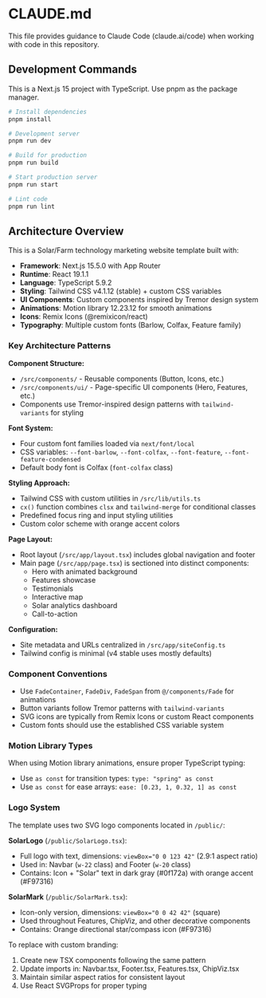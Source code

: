 # CLAUDE.md

This file provides guidance to Claude Code (claude.ai/code) when working with code in this repository.

## Development Commands

This is a Next.js 15 project with TypeScript. Use pnpm as the package manager.

```bash
# Install dependencies
pnpm install

# Development server
pnpm run dev

# Build for production
pnpm run build

# Start production server
pnpm run start

# Lint code
pnpm run lint
```

## Architecture Overview

This is a Solar/Farm technology marketing website template built with:

- **Framework**: Next.js 15.5.0 with App Router
- **Runtime**: React 19.1.1
- **Language**: TypeScript 5.9.2
- **Styling**: Tailwind CSS v4.1.12 (stable) + custom CSS variables
- **UI Components**: Custom components inspired by Tremor design system
- **Animations**: Motion library 12.23.12 for smooth animations
- **Icons**: Remix Icons (@remixicon/react)
- **Typography**: Multiple custom fonts (Barlow, Colfax, Feature family)

### Key Architecture Patterns

**Component Structure:**
- `/src/components/` - Reusable components (Button, Icons, etc.)
- `/src/components/ui/` - Page-specific UI components (Hero, Features, etc.)
- Components use Tremor-inspired design patterns with `tailwind-variants` for styling

**Font System:**
- Four custom font families loaded via `next/font/local`
- CSS variables: `--font-barlow`, `--font-colfax`, `--font-feature`, `--font-feature-condensed`
- Default body font is Colfax (`font-colfax` class)

**Styling Approach:**
- Tailwind CSS with custom utilities in `/src/lib/utils.ts`
- `cx()` function combines `clsx` and `tailwind-merge` for conditional classes
- Predefined focus ring and input styling utilities
- Custom color scheme with orange accent colors

**Page Layout:**
- Root layout (`/src/app/layout.tsx`) includes global navigation and footer
- Main page (`/src/app/page.tsx`) is sectioned into distinct components:
  - Hero with animated background
  - Features showcase
  - Testimonials
  - Interactive map
  - Solar analytics dashboard
  - Call-to-action

**Configuration:**
- Site metadata and URLs centralized in `/src/app/siteConfig.ts`
- Tailwind config is minimal (v4 stable uses mostly defaults)

### Component Conventions

- Use `FadeContainer`, `FadeDiv`, `FadeSpan` from `@/components/Fade` for animations
- Button variants follow Tremor patterns with `tailwind-variants`
- SVG icons are typically from Remix Icons or custom React components
- Custom fonts should use the established CSS variable system

### Motion Library Types

When using Motion library animations, ensure proper TypeScript typing:
- Use `as const` for transition types: `type: "spring" as const`
- Use `as const` for ease arrays: `ease: [0.23, 1, 0.32, 1] as const`

### Logo System

The template uses two SVG logo components located in `/public/`:

**SolarLogo** (`/public/SolarLogo.tsx`):
- Full logo with text, dimensions: `viewBox="0 0 123 42"` (2.9:1 aspect ratio)
- Used in: Navbar (`w-22` class) and Footer (`w-20` class)
- Contains: Icon + "Solar" text in dark gray (#0f172a) with orange accent (#F97316)

**SolarMark** (`/public/SolarMark.tsx`):
- Icon-only version, dimensions: `viewBox="0 0 42 42"` (square)
- Used throughout Features, ChipViz, and other decorative components
- Contains: Orange directional star/compass icon (#F97316)

To replace with custom branding:
1. Create new TSX components following the same pattern
2. Update imports in: Navbar.tsx, Footer.tsx, Features.tsx, ChipViz.tsx
3. Maintain similar aspect ratios for consistent layout
4. Use React SVGProps<SVGSVGElement> for proper typing